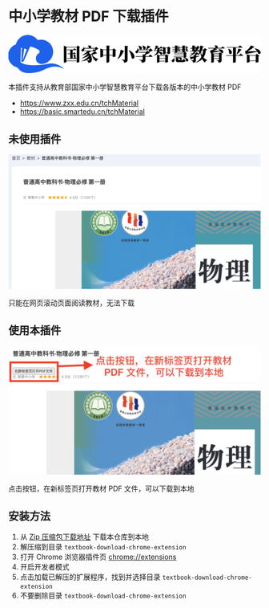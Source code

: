 # 中小学教材 PDF 下载插件
![eduzxx](images/zxxedx.png)

本插件支持从教育部国家中小学智慧教育平台下载各版本的中小学教材 PDF

- https://www.zxx.edu.cn/tchMaterial
- https://basic.smartedu.cn/tchMaterial

## 未使用插件

![no-ext](images/no-extension.png)

只能在网页滚动页面阅读教材，无法下载

## 使用本插件

![ext](images/extension.png)

点击按钮，在新标签页打开教材 PDF 文件，可以下载到本地

## 安装方法

1. 从 [Zip 压缩包下载地址](https://github.com/changren-wcr/textbook-download-chrome-extension/archive/master.zip) 下载本仓库到本地
2. 解压缩到目录 `textbook-download-chrome-extension`
3. 打开 Chrome 浏览器插件页 <chrome://extensions>
4. 开启开发者模式
5. 点击加载已解压的扩展程序，找到并选择目录 `textbook-download-chrome-extension`
6. 不要删除目录 `textbook-download-chrome-extension`




 
